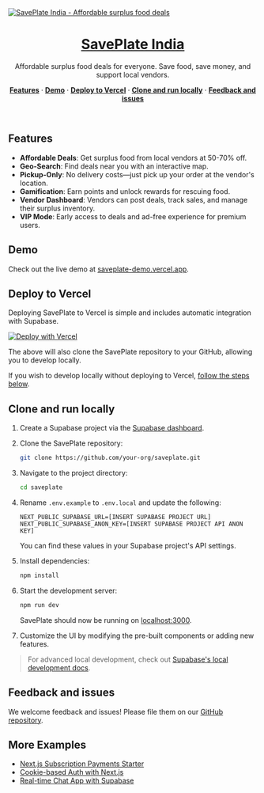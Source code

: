<a href="https://saveplate-demo.vercel.app/">
  <img alt="SavePlate India - Affordable surplus food deals" src="https://saveplate-demo.vercel.app/opengraph-image.png">
  <h1 align="center">SavePlate India</h1>
</a>

<p align="center">
  Affordable surplus food deals for everyone. Save food, save money, and support local vendors.
</p>

<p align="center">
  <a href="#features"><strong>Features</strong></a> ·
  <a href="#demo"><strong>Demo</strong></a> ·
  <a href="#deploy-to-vercel"><strong>Deploy to Vercel</strong></a> ·
  <a href="#clone-and-run-locally"><strong>Clone and run locally</strong></a> ·
  <a href="#feedback-and-issues"><strong>Feedback and issues</strong></a>
</p>
<br/>

## Features

- **Affordable Deals**: Get surplus food from local vendors at 50-70% off.
- **Geo-Search**: Find deals near you with an interactive map.
- **Pickup-Only**: No delivery costs—just pick up your order at the vendor's location.
- **Gamification**: Earn points and unlock rewards for rescuing food.
- **Vendor Dashboard**: Vendors can post deals, track sales, and manage their surplus inventory.
- **VIP Mode**: Early access to deals and ad-free experience for premium users.

## Demo

Check out the live demo at [saveplate-demo.vercel.app](https://saveplate-demo.vercel.app/).

## Deploy to Vercel

Deploying SavePlate to Vercel is simple and includes automatic integration with Supabase.

[![Deploy with Vercel](https://vercel.com/button)](https://vercel.com/new/clone?repository-url=https%3A%2F%2Fgithub.com%2Fyour-org%2Fsaveplate&project-name=saveplate&repository-name=saveplate&demo-title=SavePlate+India&demo-description=Affordable+surplus+food+deals+for+everyone.+Save+food%2C+save+money%2C+and+support+local+vendors.&demo-url=https%3A%2F%2Fsaveplate-demo.vercel.app%2F&external-id=https%3A%2F%2Fgithub.com%2Fyour-org%2Fsaveplate&demo-image=https%3A%2F%2Fsaveplate-demo.vercel.app%2Fopengraph-image.png)

The above will also clone the SavePlate repository to your GitHub, allowing you to develop locally.

If you wish to develop locally without deploying to Vercel, [follow the steps below](#clone-and-run-locally).

## Clone and run locally

1. Create a Supabase project via the [Supabase dashboard](https://database.new).

2. Clone the SavePlate repository:

   ```bash
   git clone https://github.com/your-org/saveplate.git
   ```

3. Navigate to the project directory:

   ```bash
   cd saveplate
   ```

4. Rename `.env.example` to `.env.local` and update the following:

   ```
   NEXT_PUBLIC_SUPABASE_URL=[INSERT SUPABASE PROJECT URL]
   NEXT_PUBLIC_SUPABASE_ANON_KEY=[INSERT SUPABASE PROJECT API ANON KEY]
   ```

   You can find these values in your Supabase project's API settings.

5. Install dependencies:

   ```bash
   npm install
   ```

6. Start the development server:

   ```bash
   npm run dev
   ```

   SavePlate should now be running on [localhost:3000](http://localhost:3000/).

7. Customize the UI by modifying the pre-built components or adding new features.

> For advanced local development, check out [Supabase's local development docs](https://supabase.com/docs/guides/getting-started/local-development).

## Feedback and issues

We welcome feedback and issues! Please file them on our [GitHub repository](https://github.com/your-org/saveplate/issues).

## More Examples

- [Next.js Subscription Payments Starter](https://github.com/vercel/nextjs-subscription-payments)
- [Cookie-based Auth with Next.js](https://github.com/supabase/supabase/tree/master/examples/auth/nextjs)
- [Real-time Chat App with Supabase](https://github.com/supabase/supabase/tree/master/examples/chat)
